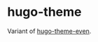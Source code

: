 # hugo-theme

Variant of [hugo-theme-even](https://github.com/olOwOlo/hugo-theme-even/blob/master/README.md).